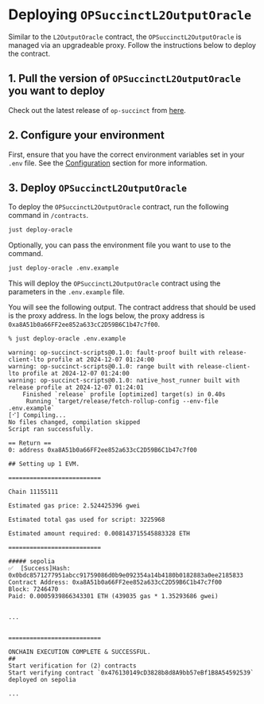 # Deploying `OPSuccinctL2OutputOracle`

Similar to the `L2OutputOracle` contract, the `OPSuccinctL2OutputOracle` is managed via an upgradeable proxy. Follow the instructions below to deploy the contract.

## 1. Pull the version of `OPSuccinctL2OutputOracle` you want to deploy

Check out the latest release of `op-succinct` from [here](https://github.com/succinctlabs/op-succinct/releases).

## 2. Configure your environment

First, ensure that you have the correct environment variables set in your `.env` file. See the [Configuration](./configuration.md) section for more information.


## 3. Deploy `OPSuccinctL2OutputOracle`

To deploy the `OPSuccinctL2OutputOracle` contract, run the following command in `/contracts`.

```bash
just deploy-oracle
```

Optionally, you can pass the environment file you want to use to the command.

```bash
just deploy-oracle .env.example
```

This will deploy the `OPSuccinctL2OutputOracle` contract using the parameters in the `.env.example` file.

You will see the following output. The contract address that should be used is the proxy address. In the logs below, the proxy address is `0xa8A51b0a66FF2ee852a633cC2D59B6C1b47c7f00`.

```shell
% just deploy-oracle .env.example

warning: op-succinct-scripts@0.1.0: fault-proof built with release-client-lto profile at 2024-12-07 01:24:00
warning: op-succinct-scripts@0.1.0: range built with release-client-lto profile at 2024-12-07 01:24:00
warning: op-succinct-scripts@0.1.0: native_host_runner built with release profile at 2024-12-07 01:24:01
    Finished `release` profile [optimized] target(s) in 0.40s
     Running `target/release/fetch-rollup-config --env-file .env.example`
[⠊] Compiling...
No files changed, compilation skipped
Script ran successfully.

== Return ==
0: address 0xa8A51b0a66FF2ee852a633cC2D59B6C1b47c7f00

## Setting up 1 EVM.

==========================

Chain 11155111

Estimated gas price: 2.524425396 gwei

Estimated total gas used for script: 3225968

Estimated amount required: 0.008143715545883328 ETH

==========================

##### sepolia
✅  [Success]Hash: 0x0bdc8571277951abcc91759086d0b9e092354a14b4180b0182883a0ee2185833
Contract Address: 0xa8A51b0a66FF2ee852a633cC2D59B6C1b47c7f00
Block: 7246470
Paid: 0.0005939866343301 ETH (439035 gas * 1.35293686 gwei)


...
                                                                                                                                                                       

==========================

ONCHAIN EXECUTION COMPLETE & SUCCESSFUL.
##
Start verification for (2) contracts
Start verifying contract `0x476130149cD3828b8d8A9bb57eBf1B8A54592539` deployed on sepolia

...

```
